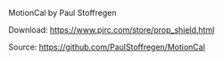 MotionCal by Paul Stoffregen

Download: https://www.pjrc.com/store/prop_shield.html

Source: https://github.com/PaulStoffregen/MotionCal
